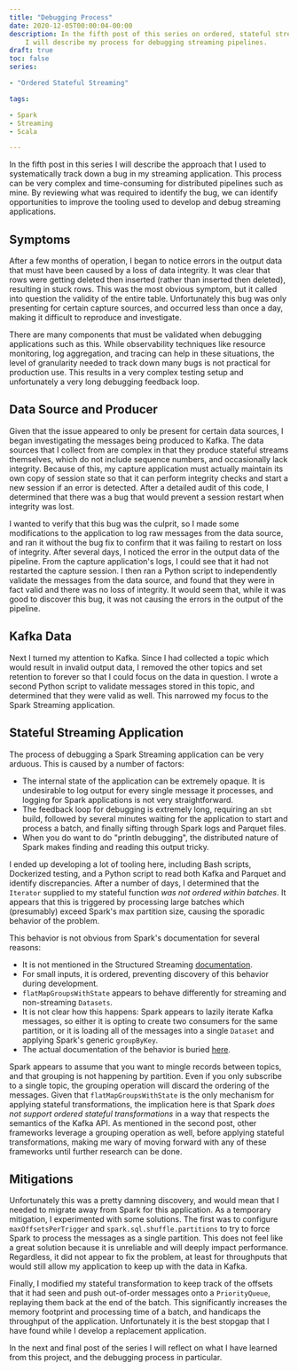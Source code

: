 ```yaml
---
title: "Debugging Process"
date: 2020-12-05T00:00:04-00:00
description: In the fifth post of this series on ordered, stateful streaming,
    I will describe my process for debugging streaming pipelines.
draft: true
toc: false
series:

- "Ordered Stateful Streaming"

tags:

- Spark
- Streaming
- Scala

---
```


In the fifth post in this series I will describe the approach that I used to
systematically track down a bug in my streaming application. This process can
be very complex and time-consuming for distributed pipelines such as mine. By
reviewing what was required to identify the bug, we can identify opportunities
to improve the tooling used to develop and debug streaming applications.

<!--more-->

## Symptoms

After a few months of operation, I began to notice errors in the output data
that must have been caused by a loss of data integrity. It was clear that rows
were getting deleted then inserted (rather than inserted then deleted),
resulting in stuck rows. This was the most obvious symptom, but it called into
question the validity of the entire table. Unfortunately this bug was only
presenting for certain capture sources, and occurred less than once a day,
making it difficult to reproduce and investigate.

There are many components that must be validated when debugging applications
such as this. While observability techniques like resource monitoring, log
aggregation, and tracing can help in these situations, the level of
granularity needed to track down many bugs is not practical for production use.
This results in a very complex testing setup and unfortunately a very long
debugging feedback loop.

## Data Source and Producer

Given that the issue appeared to only be present for certain data sources, I
began investigating the messages being produced to Kafka. The data sources that
I collect from are complex in that they produce stateful streams themselves,
which do not include sequence numbers, and occasionally lack integrity. Because
of this, my capture application must actually maintain its own copy of session
state so that it can perform integrity checks and start a new session if an
error is detected. After a detailed audit of this code, I determined that there
was a bug that would prevent a session restart when integrity was lost.

I wanted to verify that this bug was the culprit, so I made some modifications
to the application to log raw messages from the data source, and ran it without
the bug fix to confirm that it was failing to restart on loss of integrity.
After several days, I noticed the error in the output data of the
pipeline. From the capture application's logs, I could see that it had not
restarted the capture session. I then ran a Python script to independently
validate the messages from the data source, and found that they were in fact
valid and there was no loss of integrity. It would seem that, while it was
good to discover this bug, it was not causing the errors in the output of
the pipeline.

## Kafka Data

Next I turned my attention to Kafka. Since I had collected a topic which
would result in invalid output data, I removed the other topics and set
retention to forever so that I could focus on the data in question. I wrote a
second Python script to validate messages stored in this topic, and determined
that they were valid as well. This narrowed my focus to the Spark Streaming
application.

## Stateful Streaming Application

The process of debugging a Spark Streaming application can be very arduous.
This is caused by a number of factors:

- The internal state of the application can be extremely opaque. It is
  undesirable to log output for every single message it processes, and
  logging for Spark applications is not very straightforward.
- The feedback loop for debugging is extremely long, requiring an `sbt` build,
  followed by several minutes waiting for the application to start and process
  a batch, and finally sifting through Spark logs and Parquet files.
- When you do want to do "println debugging", the distributed nature of Spark
  makes finding and reading this output tricky.

I ended up developing a lot of tooling here, including Bash scripts, Dockerized
testing, and a Python script to read both Kafka and Parquet and identify
discrepancies. After a number of days, I determined that the `Iterator`
supplied to my stateful function *was not ordered within batches*. It appears
that this is triggered by processing large batches which (presumably) exceed
Spark's max partition size, causing the sporadic behavior of the problem.

This behavior is not obvious from Spark's documentation for several reasons:

- It is not mentioned in the Structured Streaming [documentation](https://spark.apache.org/docs/latest/structured-streaming-programming-guide.html#arbitrary-stateful-operations).
- For small inputs, it is ordered, preventing discovery of this behavior during
  development.
- `flatMapGroupsWithState` appears to behave differently for streaming and
  non-streaming `Datasets`.
- It is not clear how this happens: Spark appears to lazily iterate Kafka
  messages, so either it is opting to create two consumers for the same
  partition, or it is loading all of the messages into a single `Dataset` and
  applying Spark's generic `groupByKey`.
- The actual documentation of the behavior is buried [here](https://spark.apache.org/docs/latest/api/scala/org/apache/spark/sql/streaming/GroupState.html).

Spark appears to assume that you want to mingle records between topics, and
that grouping is not happening by partition. Even if you only subscribe to a
single topic, the grouping operation will discard the ordering of the messages.
Given that `flatMapGroupsWithState` is the only mechanism for applying stateful
transformations, the implication here is that Spark *does not support ordered
stateful transformations* in a way that respects the semantics of the Kafka
API. As mentioned in the second post, other frameworks leverage a grouping
operation as well, before applying stateful transformations, making me wary of
moving forward with any of these frameworks until further research can be done.

## Mitigations

Unfortunately this was a pretty damning discovery, and would mean that I needed
to migrate away from Spark for this application. As a temporary mitigation, I
experimented with some solutions. The first was to configure
`maxOffsetsPerTrigger` and `spark.sql.shuffle.partitions` to try to force
Spark to process the messages as a single partition. This does not feel like a
great solution because it is unreliable and will deeply impact performance.
Regardless, it did not appear to fix the problem, at least for throughputs that
would still allow my application to keep up with the data in Kafka.

Finally, I modified my stateful transformation to keep track of the offsets
that it had seen and push out-of-order messages onto a `PriorityQueue`,
replaying them back at the end of the batch. This significantly increases the
memory footprint and processing time of a batch, and handicaps the throughput
of the application. Unfortunately it is the best stopgap that I have found
while I develop a replacement application.

In the next and final post of the series I will reflect on what I have learned
from this project, and the debugging process in particular.
